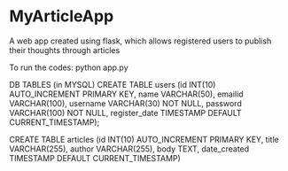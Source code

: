 # MyArticleApp
A web app created using flask, which allows registered users to publish their thoughts through articles

To run the codes:
python app.py

DB TABLES (in MYSQL)
CREATE TABLE users (id INT(10) AUTO_INCREMENT PRIMARY KEY, name VARCHAR(50), emailid VARCHAR(100), username VARCHAR(30) NOT NULL, password VARCHAR(100) NOT NULL, register_date TIMESTAMP DEFAULT CURRENT_TIMESTAMP);

CREATE TABLE articles (id INT(10) AUTO_INCREMENT PRIMARY KEY, title VARCHAR(255), author VARCHAR(255), body TEXT, date_created TIMESTAMP DEFAULT CURRENT_TIMESTAMP) 
